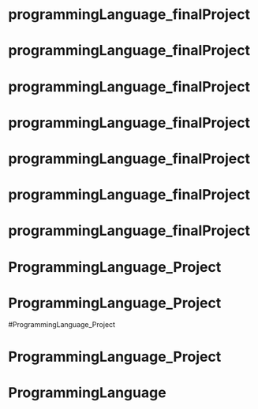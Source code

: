 # programmingLanguage_finalProject
# programmingLanguage_finalProject
# programmingLanguage_finalProject
# programmingLanguage_finalProject
# programmingLanguage_finalProject
# programmingLanguage_finalProject
# programmingLanguage_finalProject
# ProgrammingLanguage_Project
# ProgrammingLanguage_Project
#ProgrammingLanguage_Project
# ProgrammingLanguage_Project
# ProgrammingLanguage
